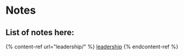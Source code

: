 # Notes

## List of notes here:

{% content-ref url="leadership/" %}
[leadership](leadership/)
{% endcontent-ref %}
